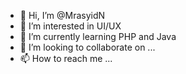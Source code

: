 - 👋 Hi, I’m @MrasyidN
- 👀 I’m interested in UI/UX
- 🌱 I’m currently learning PHP and Java
- 💞️ I’m looking to collaborate on ...
- 📫 How to reach me ...

<!---
MrasyidN/MrasyidN is a ✨ special ✨ repository because its `README.md` (this file) appears on your GitHub profile.
You can click the Preview link to take a look at your changes.
--->

